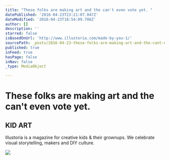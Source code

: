 ```yaml
---
title: "These folks are making art and the can't even vote yet. "
datePublished: '2016-04-23T23:21:07.047Z'
dateModified: '2016-04-23T18:54:09.706Z'
author: []
description: ''
starred: false
isBasedOnUrl: 'http://www.illustoria.com/made-by-you-1/'
sourcePath: _posts/2016-04-23-these-folks-are-making-art-and-the-cant-even-vote-yet.md
published: true
inFeed: true
hasPage: false
inNav: false
_type: MediaObject

---
```

# These folks are making art and the can't even vote yet. 

<article style=""><h1>KID ART</h1><p>Illustoria is a magazine for creative kids &amp; their grownups. We celebrate visual storytelling, makers and DIY culture.</p><img src="http://static1.squarespace.com/static/55fdd32ce4b0fece6e06628f/56ccc3da2fe131bdf1950bf4/57118f86f699bb6d9853a9ca/1460768653570/FullSizeRender+%2861%29.jpg" /></article>